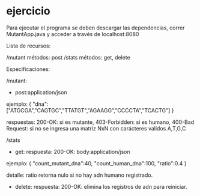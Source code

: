 # ejercicio

Para ejecutar el programa se deben descargar las dependencias, correr MutantApp.java y acceder a través de localhost:8080

Lista de recursos:

/mutant
métodos: post
/stats
métodos: get, delete

Especificaciones:

/mutant:
- post:application/json

ejemplo:
{
"dna":["ATGCGA","CAGTGC","TTATGT","AGAAGG","CCCCTA","TCACTG"]
}

respuestas: 
200-OK: si es mutante, 
403-Forbidden: si es humano, 
400-Bad Request: si no se ingresa una matriz NxN con carácteres validos A,T,G,C


/stats
- get:
respuesta:
200-OK:
body:application/json

ejemplo:
{
"count_mutant_dna":40,
"count_human_dna":100,
"ratio":0.4
}

detalle: ratio retorna nulo si no hay adn humano registrado.

- delete:
respuesta:
200-OK: elimina los registros de adn para reiniciar.
